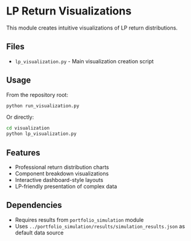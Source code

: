 # LP Return Visualizations

This module creates intuitive visualizations of LP return distributions.

## Files
- `lp_visualization.py` - Main visualization creation script

## Usage

From the repository root:
```bash
python run_visualization.py
```

Or directly:
```bash
cd visualization
python lp_visualization.py
```

## Features
- Professional return distribution charts
- Component breakdown visualizations
- Interactive dashboard-style layouts
- LP-friendly presentation of complex data

## Dependencies
- Requires results from `portfolio_simulation` module
- Uses `../portfolio_simulation/results/simulation_results.json` as default data source